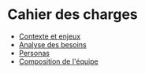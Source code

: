 # Cahier des charges

- [Contexte et enjeux](./contexte-et-enjeux.md)
- [Analyse des besoins](./analyse-des-besoins.md)
- [Personas](./personas.md)
- [Composition de l'équipe](./composition-equipe.md)
